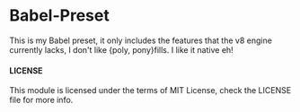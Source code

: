Babel-Preset
============

This is my Babel preset, it only includes the features that the v8 engine currently lacks, I don't like {poly, pony}fills.
I like it native eh!

#### LICENSE
This module is licensed under the terms of MIT License, check the LICENSE file for more info.

